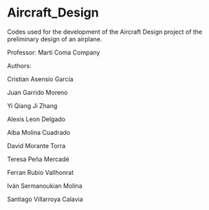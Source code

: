 # Aircraft_Design

Codes used for the development of the Aircraft Design project of the preliminary design of an airplane.

Professor: Martí Coma Company

Authors:

Cristian Asensio García

Juan Garrido Moreno

Yi Qiang Ji Zhang

Alexis Leon Delgado

Alba Molina Cuadrado

David Morante Torra

Teresa Peña Mercadé

Ferran Rubio Vallhonrat

Iván Sermanoukian Molina

Santiago Villarroya Calavia
